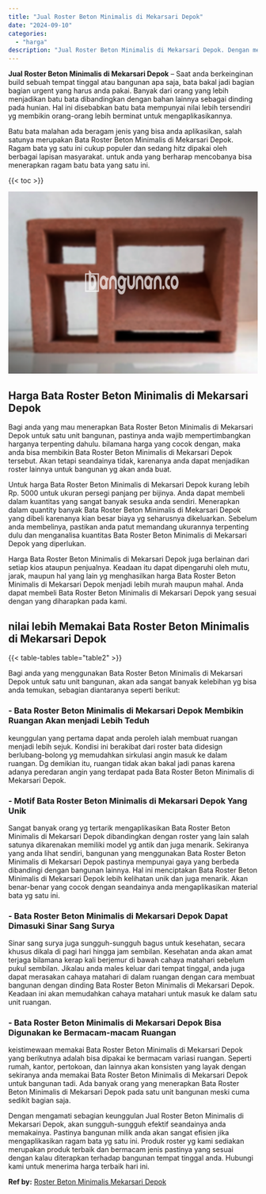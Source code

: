 ```yaml
---
title: "Jual Roster Beton Minimalis di Mekarsari Depok"
date: "2024-09-10"
categories: 
  - "harga"
description: "Jual Roster Beton Minimalis di Mekarsari Depok. Dengan mengamati sebagian keunggulan Jual Roster Beton Minimalis di Mekarsari Depok, akan sungguh-sungguh efe..."
---
```


**Jual Roster Beton Minimalis di Mekarsari Depok** – Saat anda berkeinginan build sebuah tempat tinggal atau bangunan apa saja, bata bakal jadi bagian bagian urgent yang harus anda pakai. Banyak dari orang yang lebih menjadikan batu bata dibandingkan dengan bahan lainnya sebagai dinding pada hunian. Hal ini disebabkan batu bata mempunyai nilai lebih tersendiri yg membikin orang-orang lebih berminat untuk mengaplikasikannya.

Batu bata malahan ada beragam jenis yang bisa anda aplikasikan, salah satunya merupakan Bata Roster Beton Minimalis di Mekarsari Depok. Ragam bata yg satu ini cukup populer dan sedang hitz dipakai oleh berbagai lapisan masyarakat. untuk anda yang berharap mencobanya bisa menerapkan ragam batu bata yang satu ini.

{{< toc >}}

![Jual Roster Beton Minimalis di Mekarsari Depok](/images/bata-roster-minimalis-36.png)

## Harga Bata Roster Beton Minimalis di Mekarsari Depok

Bagi anda yang mau menerapkan Bata Roster Beton Minimalis di Mekarsari Depok untuk satu unit bangunan, pastinya anda wajib mempertimbangkan harganya terpenting dahulu. bilamana harga yang cocok dengan, maka anda bisa membikin Bata Roster Beton Minimalis di Mekarsari Depok tersebut. Akan tetapi seandainya tidak, karenanya anda dapat menjadikan roster lainnya untuk bangunan yg akan anda buat.

Untuk harga Bata Roster Beton Minimalis di Mekarsari Depok kurang lebih Rp. 5000 untuk ukuran persegi panjang per bijinya. Anda dapat membeli dalam kuantitas yang sangat banyak sesuka anda sendiri. Menerapkan dalam quantity banyak Bata Roster Beton Minimalis di Mekarsari Depok yang dibeli karenanya kian besar biaya yg seharusnya dikeluarkan. Sebelum anda membelinya, pastikan anda patut memandang ukurannya terpenting dulu dan menganalisa kuantitas Bata Roster Beton Minimalis di Mekarsari Depok yang diperlukan.

Harga Bata Roster Beton Minimalis di Mekarsari Depok juga berlainan dari setiap kios ataupun penjualnya. Keadaan itu dapat dipengaruhi oleh mutu, jarak, maupun hal yang lain yg menghasilkan harga Bata Roster Beton Minimalis di Mekarsari Depok menjadi lebih murah maupun mahal. Anda dapat membeli Bata Roster Beton Minimalis di Mekarsari Depok yang sesuai dengan yang diharapkan pada kami.

## nilai lebih Memakai Bata Roster Beton Minimalis di Mekarsari Depok

{{< table-tables table="table2" >}}

Bagi anda yang menggunakan Bata Roster Beton Minimalis di Mekarsari Depok untuk satu unit bangunan, akan ada sangat banyak kelebihan yg bisa anda temukan, sebagian diantaranya seperti berikut:

### \- Bata Roster Beton Minimalis di Mekarsari Depok Membikin Ruangan Akan menjadi Lebih Teduh

keunggulan yang pertama dapat anda peroleh ialah membuat ruangan menjadi lebih sejuk. Kondisi ini berakibat dari roster bata didesign berlubang-bolong yg memudahkan sirkulasi angin masuk ke dalam ruangan. Dg demikian itu, ruangan tidak akan bakal jadi panas karena adanya peredaran angin yang terdapat pada Bata Roster Beton Minimalis di Mekarsari Depok.

### \- Motif Bata Roster Beton Minimalis di Mekarsari Depok Yang Unik

Sangat banyak orang yg tertarik mengaplikasikan Bata Roster Beton Minimalis di Mekarsari Depok dibandingkan dengan roster yang lain salah satunya dikarenakan memiliki model yg antik dan juga menarik. Sekiranya yang anda lihat sendiri, bangunan yang menggunakan Bata Roster Beton Minimalis di Mekarsari Depok pastinya mempunyai gaya yang berbeda dibandingi dengan bangunan lainnya. Hal ini menciptakan Bata Roster Beton Minimalis di Mekarsari Depok lebih kelihatan unik dan juga menarik. Akan benar-benar yang cocok dengan seandainya anda mengaplikasikan material bata yg satu ini.

### \- Bata Roster Beton Minimalis di Mekarsari Depok Dapat Dimasuki Sinar Sang Surya

Sinar sang surya juga sungguh-sungguh bagus untuk kesehatan, secara khusus dikala di pagi hari hingga jam sembilan. Kesehatan anda akan amat terjaga bilamana kerap kali berjemur di bawah cahaya matahari sebelum pukul sembilan. Jikalau anda males keluar dari tempat tinggal, anda juga dapat merasakan cahaya matahari di dalam ruangan dengan cara membuat bangunan dengan dinding Bata Roster Beton Minimalis di Mekarsari Depok. Keadaan ini akan memudahkan cahaya matahari untuk masuk ke dalam satu unit ruangan.

### \- Bata Roster Beton Minimalis di Mekarsari Depok Bisa Digunakan ke Bermacam-macam Ruangan

keistimewaan memakai Bata Roster Beton Minimalis di Mekarsari Depok yang berikutnya adalah bisa dipakai ke bermacam variasi ruangan. Seperti rumah, kantor, pertokoan, dan lainnya akan konsisten yang layak dengan sekiranya anda memakai Bata Roster Beton Minimalis di Mekarsari Depok untuk bangunan tadi. Ada banyak orang yang menerapkan Bata Roster Beton Minimalis di Mekarsari Depok pada satu unit bangunan meski cuma sedikit bagian saja.

Dengan mengamati sebagian keunggulan Jual Roster Beton Minimalis di Mekarsari Depok, akan sungguh-sungguh efektif seandainya anda memakainya. Pastinya bangunan milik anda akan sangat efisien jika mengaplikasikan ragam bata yg satu ini. Produk roster yg kami sediakan merupakan produk terbaik dan bermacam jenis pastinya yang sesuai dengan kalau diterapkan terhadap bangunan tempat tinggal anda. Hubungi kami untuk menerima harga terbaik hari ini.

**Ref by:** [Roster Beton Minimalis Mekarsari Depok](https://id.wikipedia.org/wiki/Roster)
